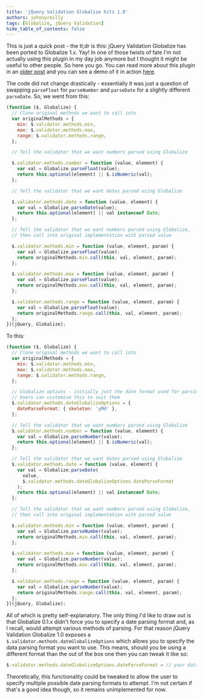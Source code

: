```yaml
---
title: 'jQuery Validation Globalize hits 1.0'
authors: johnnyreilly
tags: [Globalize, jQuery Validation]
hide_table_of_contents: false
---
```


This is just a quick post - the tl;dr is this: jQuery Validation Globalize has been ported to Globalize 1.x. Yay! In one of those twists of fate I'm not actually using this plugin in my day job anymore but I thought it might be useful to other people. So here you go. You can read more about this plugin in an [older post](../2012-09-06-globalize-and-jquery-validate/index.md) and you can see a demo of it in action [here](http://johnnyreilly.github.io/jQuery.Validation.Unobtrusive.Native/AdvancedDemo/Globalize.html).

The code did not change drastically - essentially it was just a question of swapping `parseFloat` for `parseNumber` and `parseDate` for a slightly different `parseDate`. So, we went from this:

```js
(function ($, Globalize) {
  // Clone original methods we want to call into
  var originalMethods = {
    min: $.validator.methods.min,
    max: $.validator.methods.max,
    range: $.validator.methods.range,
  };

  // Tell the validator that we want numbers parsed using Globalize

  $.validator.methods.number = function (value, element) {
    var val = Globalize.parseFloat(value);
    return this.optional(element) || $.isNumeric(val);
  };

  // Tell the validator that we want dates parsed using Globalize

  $.validator.methods.date = function (value, element) {
    var val = Globalize.parseDate(value);
    return this.optional(element) || val instanceof Date;
  };

  // Tell the validator that we want numbers parsed using Globalize,
  // then call into original implementation with parsed value

  $.validator.methods.min = function (value, element, param) {
    var val = Globalize.parseFloat(value);
    return originalMethods.min.call(this, val, element, param);
  };

  $.validator.methods.max = function (value, element, param) {
    var val = Globalize.parseFloat(value);
    return originalMethods.max.call(this, val, element, param);
  };

  $.validator.methods.range = function (value, element, param) {
    var val = Globalize.parseFloat(value);
    return originalMethods.range.call(this, val, element, param);
  };
})(jQuery, Globalize);
```

To this:

```js
(function ($, Globalize) {
  // Clone original methods we want to call into
  var originalMethods = {
    min: $.validator.methods.min,
    max: $.validator.methods.max,
    range: $.validator.methods.range,
  };

  // Globalize options - initially just the date format used for parsing
  // Users can customise this to suit them
  $.validator.methods.dateGlobalizeOptions = {
    dateParseFormat: { skeleton: 'yMd' },
  };

  // Tell the validator that we want numbers parsed using Globalize
  $.validator.methods.number = function (value, element) {
    var val = Globalize.parseNumber(value);
    return this.optional(element) || $.isNumeric(val);
  };

  // Tell the validator that we want dates parsed using Globalize
  $.validator.methods.date = function (value, element) {
    var val = Globalize.parseDate(
      value,
      $.validator.methods.dateGlobalizeOptions.dateParseFormat
    );
    return this.optional(element) || val instanceof Date;
  };

  // Tell the validator that we want numbers parsed using Globalize,
  // then call into original implementation with parsed value

  $.validator.methods.min = function (value, element, param) {
    var val = Globalize.parseNumber(value);
    return originalMethods.min.call(this, val, element, param);
  };

  $.validator.methods.max = function (value, element, param) {
    var val = Globalize.parseNumber(value);
    return originalMethods.max.call(this, val, element, param);
  };

  $.validator.methods.range = function (value, element, param) {
    var val = Globalize.parseNumber(value);
    return originalMethods.range.call(this, val, element, param);
  };
})(jQuery, Globalize);
```

All of which is pretty self-explanatory. The only thing I'd like to draw out is that Globalize 0.1.x didn't force you to specify a date parsing format and, as I recall, would attempt various methods of parsing. For that reason jQuery Validation Globalize 1.0 exposes a `$.validator.methods.dateGlobalizeOptions` which allows you to specify the data parsing format you want to use. This means, should you be using a different format than the out of the box one then you can tweak it like so:

```js
$.validator.methods.dateGlobalizeOptions.dateParseFormat = // your data parsing format goes here...
```

Theoretically, this functionality could be tweaked to allow the user to specify multiple possible date parsing formats to attempt. I'm not certain if that's a good idea though, so it remains unimplemented for now.
